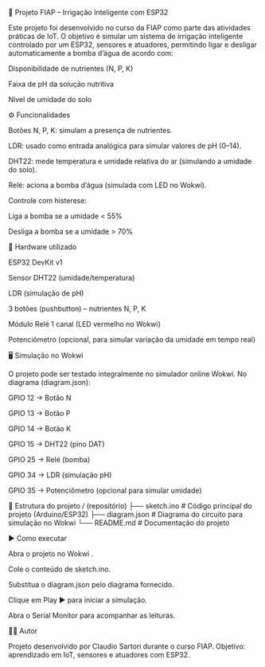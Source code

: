 🌱 Projeto FIAP – Irrigação Inteligente com ESP32

Este projeto foi desenvolvido no curso da FIAP como parte das atividades práticas de IoT.
O objetivo é simular um sistema de irrigação inteligente controlado por um ESP32, sensores e atuadores, permitindo ligar e desligar automaticamente a bomba d’água de acordo com:

Disponibilidade de nutrientes (N, P, K)

Faixa de pH da solução nutritiva

Nível de umidade do solo

⚙️ Funcionalidades

Botões N, P, K: simulam a presença de nutrientes.

LDR: usado como entrada analógica para simular valores de pH (0–14).

DHT22: mede temperatura e umidade relativa do ar (simulando a umidade do solo).

Relé: aciona a bomba d’água (simulada com LED no Wokwi).

Controle com histerese:

Liga a bomba se a umidade < 55%

Desliga a bomba se a umidade > 70%

🔌 Hardware utilizado

ESP32 DevKit v1

Sensor DHT22 (umidade/temperatura)

LDR (simulação de pH)

3 botões (pushbutton) – nutrientes N, P, K

Módulo Relé 1 canal (LED vermelho no Wokwi)

Potenciômetro (opcional, para simular variação da umidade em tempo real)

🖥️ Simulação no Wokwi

O projeto pode ser testado integralmente no simulador online Wokwi.
No diagrama (diagram.json):

GPIO 12 → Botão N

GPIO 13 → Botão P

GPIO 14 → Botão K

GPIO 15 → DHT22 (pino DAT)

GPIO 25 → Relé (bomba)

GPIO 34 → LDR (simulação pH)

GPIO 35 → Potenciômetro (opcional para simular umidade)

📂 Estrutura do projeto
/ (repositório)
├── sketch.ino        # Código principal do projeto (Arduino/ESP32)
├── diagram.json      # Diagrama do circuito para simulação no Wokwi
└── README.md         # Documentação do projeto

▶️ Como executar

Abra o projeto no Wokwi
.

Cole o conteúdo de sketch.ino.

Substitua o diagram.json pelo diagrama fornecido.

Clique em Play ▶️ para iniciar a simulação.

Abra o Serial Monitor para acompanhar as leituras.

👨‍💻 Autor

Projeto desenvolvido por Claudio Sartori durante o curso FIAP.
Objetivo: aprendizado em IoT, sensores e atuadores com ESP32.
